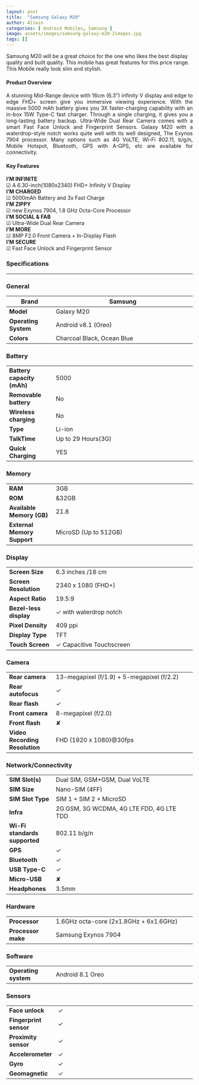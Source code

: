 ```yaml
---
layout: post
title:  "Samsung Galaxy M20"
author: Allwin
categories: [ Android Mobiles, Samsung ]
image: assets/images/samsung-galaxy-m20-2images.jpg
tags: []
---
```

Samsung M20 will be a great choice for the one who likes the best display quality and built quality. This mobile has great features for this price range. This Mobile really look slim and stylish.

#### Product Overview

<p style="text-align:justify">A stunning Mid-Range device with 16cm (6.3") infinity V display and edge to edge FHD+ screen give you immersive viewing experience. With the massive 5000 mAh battery gives you 3X faster-charging capability with an in-box 15W Type-C fast charger. Through a single charging, it gives you a  long-lasting battery backup. Ultra-Wide Dual Rear Camera comes with a smart Fast Face Unlock and Fingerprint Sensors. Galaxy M20 with a waterdrop-style notch works quite well with its well designed, The Exynos 7904 processor. Many options such as 4G VoLTE, Wi-Fi 802.11, b/g/n, Mobile Hotspot, Bluetooth, GPS with A-GPS, etc are available for connectivity.</p>

#### Key Features

**I’M INFINITE**<br>
<span>&#9745;</span> A 6.30-inch(1080x2340) FHD+ Infinity V Display<br>
**I’M CHARGED**<br>
<span>&#9745;</span> 5000mAh Battery and 3x Fast Charge<br>
**I’M ZIPPY**<br>
<span>&#9745;</span> new Exynos 7904, 1.8 GHz Octa-Core Processor<br>
**I’M SOCIAL & FAB**<br>
<span>&#9745;</span> Ultra-Wide Dual Rear Camera<br>
**I’M MORE**<br>
<span>&#9745;</span> 8MP F2.0 Front Camera + In-Display Flash<br>
**I’M SECURE**<br>
 <span>&#9745;</span> Fast Face Unlock and Fingerprint Sensor


### Specifications
---
<h3 class="cus-col"> General</h3>
<table class="table table-bordered table-cus">
	<thead>
<th style="width:25%">Brand</th> <th> Samsung </th>
</thead>
<tbody>
<tr>
<td style="width:25%; font-weight:bold;">Model</td>
<td>Galaxy M20</td>
</tr>
<tr>
<td style="width:25%; font-weight:bold;">Operating System</td>
<td> Android v8.1 (Oreo)</td>
</tr>
<tr>
<td style="width:25%; font-weight:bold;">Colors</td>
<td>Charcoal Black, Ocean Blue</td>
</tr>
</tbody>
</table>

<h3 class="cus-col">Battery</h3>

<table class="table table-bordered table-cus">
<tbody>
<tr>
<td style="width:25%; font-weight:bold">Battery capacity (mAh) </td>
<td>5000</td>
</tr>
<tr>
<td style="width:25%; font-weight:bold;">Removable battery </td>
<td>No</td>
</tr>
<tr>
<td style="width:25%; font-weight:bold;">Wireless charging</td>
<td>No</td>
</tr>
<tr>
<td style="width:25%; font-weight:bold;">Type</td>
<td>Li-ion</td>
</tr>
<tr>
<td style="width:25%; font-weight:bold;">TalkTime</td>
<td>Up to 29 Hours(3G)</td>
</tr>
<tr>
<td style="width:25%; font-weight:bold;">Quick Charging </td>
<td>YES</td>
</tr>
</tbody>
</table>

<h3 class="cus-col">Memory</h3>

<table class="table table-bordered table-cus">
<tbody>
<tr>
<td style="width:25%; font-weight:bold;">RAM</td>
<td>3GB </td>
</tr>
<tr>
<td style="width:25%; font-weight:bold;">ROM</td>
<td>&32GB </td>
</tr>
<tr>
<td style="width:25%; font-weight:bold;">Available Memory (GB)</td>
<td>21.8 </td>
</tr>
<tr>
<td style="width:25%; font-weight:bold;">External Memory Support</td>
<td>MicroSD (Up to 512GB) </td>
</tr>
</tbody>
</table>

<h3 class="cus-col">Display</h3>

<table class="table table-bordered table-cus">
<tbody>
<tr>
<td style="width:25%; font-weight:bold;">Screen Size </td>
<td>6.3 inches /16 cm</td>
</tr>
<tr>
<td style="width:25%; font-weight:bold;">Screen Resolution</td>
<td>2340 x 1080 (FHD+)</td>
</tr>
<tr>
<td style="width:25%; font-weight:bold;">Aspect Ratio</td>
<td>19.5:9</td>
</tr>
<tr>
<td style="width:25%; font-weight:bold;">Bezel-less display</td>
<td>✓ with waterdrop notch</td>
</tr>
<tr>
<td style="width:25%; font-weight:bold;">Pixel Density</td>
<td>409 ppi</td>
</tr>
<tr>
<td style="width:25%; font-weight:bold;">Display Type</td>
<td>TFT</td>
</tr>
<tr>
<td style="width:25%; font-weight:bold;">Touch Screen</td>
<td>✓ Capacitive Touchscreen</td>
</tr>
</tbody>
</table>

<h3 class="cus-col">Camera</h3>

<table class="table table-bordered table-cus">
<tbody>
<tr>
<td style="width:25%; font-weight:bold;">Rear camera</td>
<td>13-megapixel (f/1.9) + 5-megapixel (f/2.2) </td>
</tr>
<tr>
<td style="width:25%; font-weight:bold;">Rear autofocus</td>
<td>✓</td>
</tr>
<tr>
<td style="width:25%; font-weight:bold;">Rear flash</td>
<td>✓</td>
</tr>
<tr>
<td style="width:25%; font-weight:bold;">Front camera</td>
<td>8-megapixel (f/2.0)</td>
</tr>
<tr>
<td style="width:25%; font-weight:bold;">Front flash</td>
<td>✘</td>
</tr>
<tr>
<td style="width:25%; font-weight:bold;">Video Recording Resolution</td>
<td>FHD (1920 x 1080)@30fps</td>
</tr>
</tbody>
</table>

<h3 class="cus-col">Network/Connectivity</h3>

<table class="table table-bordered table-cus">
<tbody>
<tr>
<td style="width:25%; font-weight:bold;">SIM Slot(s)</td>
<td>Dual SIM, GSM+GSM, Dual VoLTE</td>
</tr>
<tr>
<td style="width:25%; font-weight:bold;">SIM Size</td>
<td>Nano-SIM (4FF)</td>
</tr>
<tr>
<td style="width:25%; font-weight:bold;">SIM Slot Type</td>
<td>SIM 1 + SIM 2 + MicroSD</td>
</tr>
<tr>
<td style="width:25%; font-weight:bold;">Infra</td>
<td>2G GSM, 3G WCDMA, 4G LTE FDD, 4G LTE TDD</td>
</tr>
<tr>
<td style="width:25%; font-weight:bold;">Wi-Fi standards supported</td>
<td>802.11 b/g/n</td>
</tr>
<tr>
<td style="width:25%; font-weight:bold;">GPS</td>
<td>✓</td>
</tr>
<tr>
<td style="width:25%; font-weight:bold;">Bluetooth</td>
<td>✓ </td>
</tr>
<tr>
<td style="width:25%; font-weight:bold;">USB Type-C</td>
<td>✓</td>
</tr>
<tr>
<td style="width:25%; font-weight:bold;">Micro-USB </td>
<td>✘</td>
</tr>
<tr>
<td style="width:25%; font-weight:bold;">Headphones</td>
<td>3.5mm</td>
</tr>
</tbody>
</table>

<h3 class="cus-col">Hardware</h3>

<table class="table table-bordered table-cus">
<tbody>
<tr>
<td style="width:25%; font-weight:bold;">Processor</td>
<td>1.6GHz octa-core (2x1.8GHz + 6x1.6GHz)</td>
</tr>
<tr>
<td style="width:25%; font-weight:bold;">Processor make</td>
<td>Samsung Exynos 7904 </td>
</tr>
</tbody>
</table>

<h3 class="cus-col">Software</h3>

<table class="table table-bordered table-cus">
	<tbody>
<tr>
<td style="width:25%; font-weight:bold;">Operating system</td>
<td>Android 8.1 Oreo</td>
</tr>
</tbody>
</table>


<h3 class="cus-col">Sensors</h3>

<table class="table table-bordered table-cus">
<tbody>
<tr>
<td style="width:25%; font-weight:bold;">Face unlock</td>
<td>✓</td>
</tr>
<tr>
<td style="width:25%; font-weight:bold;">Fingerprint sensor</td>
<td>✓</td>
</tr>
<tr>
<td style="width:25%; font-weight:bold;">Proximity sensor</td>
<td>✓</td>
</tr>
<tr>
<td style="width:25%; font-weight:bold;">Accelerometer</td>
<td>✓</td>
</tr>
<tr>
<td style="width:25%; font-weight:bold;">Gyro</td>
<td>✓</td>
</tr>
<tr>
<td style="width:25%; font-weight:bold;">Geomagnetic</td>
<td>✓</td>
</tr>
</tbody>
</table>
